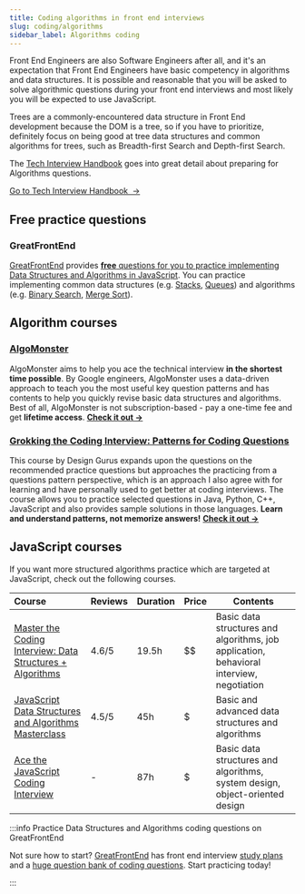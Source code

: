 ```yaml
---
title: Coding algorithms in front end interviews
slug: coding/algorithms
sidebar_label: Algorithms coding
---
```


Front End Engineers are also Software Engineers after all, and it's an expectation that Front End Engineers have basic competency in algorithms and data structures. It is possible and reasonable that you will be asked to solve algorithmic questions during your front end interviews and most likely you will be expected to use JavaScript.

Trees are a commonly-encountered data structure in Front End development because the DOM is a tree, so if you have to prioritize, definitely focus on being good at tree data structures and common algorithms for trees, such as Breadth-first Search and Depth-first Search.

The [Tech Interview Handbook](https://www.techinterviewhandbook.org/algorithms/study-cheatsheet/) goes into great detail about preparing for Algorithms questions.

<a className="button button--primary" href="https://www.techinterviewhandbook.org/algorithms/study-cheatsheet/">Go to Tech Interview Handbook &nbsp;→</a>

## Free practice questions

### GreatFrontEnd

[GreatFrontEnd](https://www.greatfrontend.com/?fpr=frontendinterviewhandbook) provides [**free** questions for you to practice implementing Data Structures and Algorithms in JavaScript](https://www.greatfrontend.com/questions/js/coding/data-structures-algorithms?fpr=frontendinterviewhandbook). You can practice implementing common data structures (e.g. [Stacks](https://www.greatfrontend.com/questions/javascript/stack), [Queues](https://www.greatfrontend.com/questions/javascript/queue)) and algorithms (e.g. [Binary Search](https://www.greatfrontend.com/questions/javascript/binary-search), [Merge Sort](https://www.greatfrontend.com/questions/javascript/merge-sort)).


## Algorithm courses

### [AlgoMonster](https://shareasale.com/r.cfm?b=1873647&u=3114753&m=114505&urllink=&afftrack=)

AlgoMonster aims to help you ace the technical interview **in the shortest time possible**. By Google engineers, AlgoMonster uses a data-driven approach to teach you the most useful key question patterns and has contents to help you quickly revise basic data structures and algorithms. Best of all, AlgoMonster is not subscription-based - pay a one-time fee and get **lifetime access**. [**Check it out →**](https://shareasale.com/r.cfm?b=1873647&u=3114753&m=114505&urllink=&afftrack=)

### [Grokking the Coding Interview: Patterns for Coding Questions](https://designgurus.org/link/kJSIoU?url=https%3A%2F%2Fdesigngurus.org%2Fcourse%3Fcourseid%3Dgrokking-the-coding-interview)

This course by Design Gurus expands upon the questions on the recommended practice questions but approaches the practicing from a questions pattern perspective, which is an approach I also agree with for learning and have personally used to get better at coding interviews. The course allows you to practice selected questions in Java, Python, C++, JavaScript and also provides sample solutions in those languages. **Learn and understand patterns, not memorize answers!** [**Check it out →**](https://designgurus.org/link/kJSIoU?url=https%3A%2F%2Fdesigngurus.org%2Fcourse%3Fcourseid%3Dgrokking-the-coding-interview)

## JavaScript courses

If you want more structured algorithms practice which are targeted at JavaScript, check out the following courses.

| Course | Reviews | Duration | Price | Contents |
| :-- | --- | --- | --- | --- |
| [Master the Coding Interview: Data Structures + Algorithms](https://fxo.co/DQpY) | 4.6/5 | 19.5h | $$ | Basic data structures and algorithms, job application, behavioral interview, negotiation |
| [JavaScript Data Structures and Algorithms Masterclass](https://fxo.co/DQpZ) | 4.5/5 | 45h | $ | Basic and advanced data structures and algorithms |
| [Ace the JavaScript Coding Interview](https://www.educative.io/path/ace-javascript-coding-interview?aff=x23W) | - | 87h | $ | Basic data structures and algorithms, system design, object-oriented design |

:::info Practice Data Structures and Algorithms coding questions on GreatFrontEnd

Not sure how to start? [GreatFrontEnd](https://www.greatfrontend.com/?fpr=frontendinterviewhandbook) has front end interview [study plans](https://www.greatfrontend.com/get-started?fpr=frontendinterviewhandbook) and a [huge question bank of coding questions](https://www.greatfrontend.com/questions/js/coding/data-structures-algorithms?fpr=frontendinterviewhandbook). Start practicing today!

:::